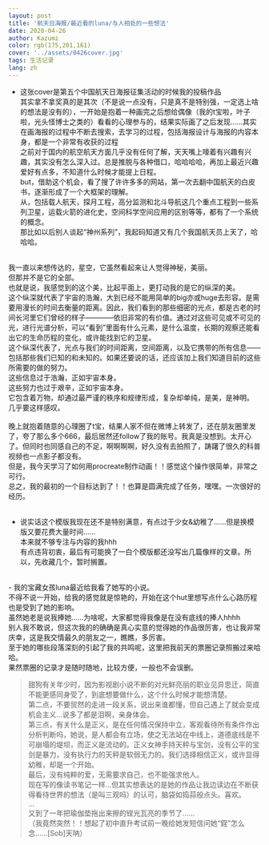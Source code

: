 ```yaml
---
layout: post
title: '航天日海报/最近看的luna/与人相处的一些想法'
date: 2020-04-26
author: Kazumi
color: rgb(175,201,161)
cover: '../assets/0426cover.jpg'
tags: 生活记录
lang: zh
---
```




- 这张cover是第五个中国航天日海报征集活动的时候我的投稿作品<br>
其实拿不拿奖真的是其次（不是说一点没有，只是真不是特别强，一定选上啥的想法是没有的），一开始是抱着一种画完之后想给偶像（我的t宝啦，叶子啦，光头怪博士之类的）看看的心理参与的，结果实际画了之后发现……其实在画海报的过程中不断去搜索，去学习的过程，包括海报设计与海报的内容本身，都是一个非常有收获的过程<br>
之前对于国内的航空航天方面几乎没有任何了解，天天嘴上嚎着有兴趣有兴趣，其实没有怎么深入过。总是推脱与各种借口，哈哈哈哈，再加上最近兴趣爱好有点多，不知道什么时候才能提上日程。<br>
but，借助这个机会，看了搜了许许多多的网站，第一次去翻中国航天的白皮书，逐渐形成了一个大框架的理解。<br>
从，包括载人航天，探月工程，高分监测和北斗导航这几个重点工程到一些系列卫星，运载火箭的进化史，空间科学空间应用的区别等等，都有了一个系统的概念。<br>
那比如以后别人谈起“神州系列”，我起码知道又有几个我国航天员上天了，哈哈哈。<br>
<br>
我一直以来想传达的，星空，它虽然看起来让人觉得神秘，美丽。<br>
但那并不是它的全部。<br>
也就是说，我感觉到的这个美，比起平面上，更打动我的是它的纵深的美。<br>
这个纵深就代表了宇宙的浩瀚，大到已经不能用简单的big亦或huge去形容。是需要用漫长的时间去衡量的距离。因此，我们看到的那些细密的光点，都是古老的时间长河里它们曾经的样子————依旧非常的有价值。通过对这些可见或不可见的光，进行光谱分析，可以“看到”里面有什么元素，是什么温度，长期的观察还能看出它的生命历程的变化，或许能找到它的卫星。<br>
这个纵深代表了，光点与我们的时间距离，空间距离，以及它携带的所有信息——包括那些我们已知的和未知的。如果还要说的话，还应该加上我们知道目前的这些所需要的做的努力。<br>
这些信息过于浩瀚，正如宇宙本身。<br>
这些努力也过于艰辛，正如宇宙本身。<br>
它包含着万物，却通过最严谨的秩序和规律形成，复杂却单纯，是美，是神明。<br>
几乎要这样感叹。<br>
<br>
晚上就抱着随意的心理圈了t宝，结果人家不但在微博上转发了，还在朋友圈里发了，夸了那么多个666，最后居然还follow了我的账号。我真是没想到。太开心了。但同时也同感自己的不足，啊啊啊啊，好久没有去拍照了，踌躇了很久的科普视频也一点影子都没有。<br>
但是，我今天学习了如何用procreate制作动画！！感觉这个操作很简单，非常之可行。<br>
总之，我的最初的一个目标达到了！！也算是圆满完成了任务，嘿嘿。一次很好的经历。<br>

<br>

- 说实话这个模版我现在还不是特别满意，有点过于少女&幼稚了……但是换模版又要花费大量时间……<br>
本来就不够专注与内容的我hhh<br>
有点违背初衷，最后有可能换了一白个模版都还没写出几篇像样的文章。所以，先收藏几个，暂时搁置。<br>

<br>
- 我的宝藏女孩luna最近给我看了她写的小说。<br>
不得不说一开始，给我的感觉就是惊艳的，开始在这个hut里想写点什么心路历程也是受到了她的影响。<br>
虽然她老是说我捧她……为啥呢，大家都觉得我像是在没有底线的捧人hhhh<br>
别人我不敢说，但这次我的的确确是真心实意的觉得她的作品很厉害，也让我非常庆幸，这是我交情最久的朋友之一，瞧瞧，多厉害。<br>
至于她的哪些段落深刻的引起了我的共鸣呢，这里把我前天的票圈记录照搬过来哈哈。<br>
果然票圈的记录才是随时随地，比较方便，一般也不会误删。

> 甜狗有关年少时，因为影视剧小说不断的对光鲜亮丽的职业见异思迁，简直不能更感同身受了，到底想要做什么，这个什么时候才能想清楚。<br>
第二点，不要贸然的走进一段关系，说出来谁都懂，但自己遇上了就会变成机会主义…说多了都是泪啊，亲身体会。<br>
第三点，有关什么是正义，是在任何情况保持中立，客观看待所有条件作出分析判断吗，她说，是人都会有立场，使之无法站在中线上，道德底线是不可崩塌的堤坝，而正义是流动的。正义女神手持天秤与宝剑，没有公平的宝剑是暴力，没有执行力的天秤是软弱无力的。我们选择相信正义，或许显得幼稚，却是一个开始。<br>
最后，没有纯粹的爱，无需要求自己，也不能强求他人。<br>
现在写的像读书笔记一样…但其实想表达的是她的作品让我边读边在不断获得看待世界的想法（是叫三观吗）的认可，脑袋如捣蒜般点头。喜欢。<br>
…<br>
又到了一年把瑜伽垫拖出来擦的锃光瓦亮的季节了……<br>
（我竟然突然！！想起了初中直升考试前一晚给她发短信问她“鋥”怎么念……[Sob]天呐）<br>
